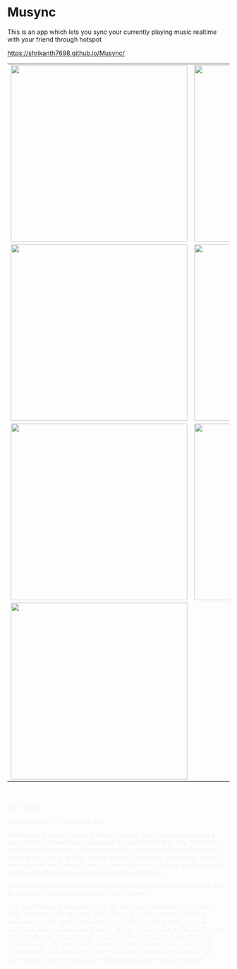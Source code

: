 # Musync
This is an app which lets you sync your currently playing music realtime with your friend through hotspot

https://shrikanth7698.github.io/Musync/

<table>
<tr>
    <td>
      <img src="https://drive.google.com/uc?id=1wTFyno6ejryywe7ZscwyAq5hS9gVrmJO" width=400>
    </td>
    <td>
      <img src="https://drive.google.com/uc?id=18NCqhSQCecAHMqtcek0kk96fM8FBSBHm" width=400>
    </td>
</tr>
<tr>
    <td>
      <img src="https://drive.google.com/uc?id=1XbfglQPSBkODETOOjSTV28s75ZsMRKeR" width=400>
    </td>
    <td>
      <img src="https://drive.google.com/uc?id=1PQXu-B4EBkOradauDa3XLd0zQQQ_xoVu" width=400>
    </td>
</tr>
<tr>
    <td>
      <img src="https://drive.google.com/uc?id=1eyROKj7eDrY_qsrfCSfPy058lwt6rJTr" width=400>
    </td>
    <td>
      <img src="https://drive.google.com/uc?id=1U0QORJDLoy67f3S6USYN-TDspMe1k_sc" width=400>
    </td>
</tr>
<tr>
    <td>
      <img src="https://drive.google.com/uc?id=15hZQIvGfV8_uF32NxYG00E4QFXHow-ln" width=400>
    </td>
   
</tr>
</table>
<br>
<br>
<div style="color:#f2f2f2">
    MIT License

Copyright (c) 2018 Shrikanth Ravi

Permission is hereby granted, free of charge, to any person obtaining a copy
of this software and associated documentation files (the "Software"), to deal
in the Software without restriction, including without limitation the rights
to use, copy, modify, merge, publish, distribute, sublicense, and/or sell
copies of the Software, and to permit persons to whom the Software is
furnished to do so, subject to the following conditions:

The above copyright notice and this permission notice shall be included in all
copies or substantial portions of the Software.

THE SOFTWARE IS PROVIDED "AS IS", WITHOUT WARRANTY OF ANY KIND, EXPRESS OR
IMPLIED, INCLUDING BUT NOT LIMITED TO THE WARRANTIES OF MERCHANTABILITY,
FITNESS FOR A PARTICULAR PURPOSE AND NONINFRINGEMENT. IN NO EVENT SHALL THE
AUTHORS OR COPYRIGHT HOLDERS BE LIABLE FOR ANY CLAIM, DAMAGES OR OTHER
LIABILITY, WHETHER IN AN ACTION OF CONTRACT, TORT OR OTHERWISE, ARISING FROM,
OUT OF OR IN CONNECTION WITH THE SOFTWARE OR THE USE OR OTHER DEALINGS IN THE
SOFTWARE.
</div>
